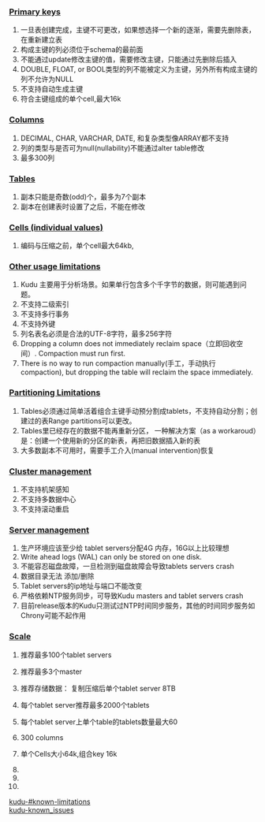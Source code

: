 ### [Primary keys](http://kudu.apache.org/docs/known_issues.html#_primary_keys)

1. 一旦表创建完成，主键不可更改，如果想选择一个新的逐渐，需要先删除表，在重新建立表
2. 构成主键的列必须位于schema的最前面
3. 不能通过update修改主键的值，需要修改主键，只能通过先删除后插入
4. DOUBLE, FLOAT, or BOOL类型的列不能被定义为主键，另外所有构成主键的列不允许为NULL
5. 不支持自动生成主键
6. 符合主键组成的单个cell,最大16k

### [Columns](http://kudu.apache.org/docs/known_issues.html#_columns)

1. DECIMAL, CHAR, VARCHAR, DATE, 和复杂类型像ARRAY都不支持
2. 列的类型与是否可为null(nullability)不能通过alter table修改
3. 最多300列

### [Tables](http://kudu.apache.org/docs/known_issues.html#_tables)

1. 副本只能是奇数(odd)个，最多为7个副本
2. 副本在创建表时设置了之后，不能在修改

### [Cells (individual values)](http://kudu.apache.org/docs/known_issues.html#_cells_individual_values)

1. 编码与压缩之前，单个cell最大64kb,

### [Other usage limitations](http://kudu.apache.org/docs/known_issues.html#_other_usage_limitations)

1. Kudu 主要用于分析场景。如果单行包含多个千字节的数据，则可能遇到问题。
2. 不支持二级索引
3. 不支持多行事务
4. 不支持外键
5. 列名表名必须是合法的UTF-8字符，最多256字符
6. Dropping a column does not immediately reclaim space（立即回收空间）. Compaction must run first.
7. There is no way to run compaction manually(手工，手动执行compaction), but dropping the table will reclaim the space immediately.

### [Partitioning Limitations](http://kudu.apache.org/docs/known_issues.html#_partitioning_limitations)

1. Tables必须通过简单活着组合主键手动预分割成tablets，不支持自动分割；创建过的表Range partitions可以更改。
2. Tables里已经存在的数据不能再重新分区， 一种解决方案（as a workaroud）是：创建一个使用新的分区的新表，再把旧数据插入新的表
3. 大多数副本不可用时，需要手工介入(manual intervention)恢复

### [Cluster management](http://kudu.apache.org/docs/known_issues.html#_cluster_management)

1. 不支持机架感知
2. 不支持多数据中心
3. 不支持滚动重启

### [Server management](http://kudu.apache.org/docs/known_issues.html#_server_management)

1. 生产环境应该至少给 tablet servers分配4G 内存，16G以上比较理想
2. Write ahead logs (WAL) can only be stored on one disk.
3. 不能容忍磁盘故障，一旦检测到磁盘故障会导致tablets servers crash
4. 数据目录无法 添加/删除
5. Tablet servers的ip地址与端口不能改变
6. 严格依赖NTP服务同步，可导致Kudu masters and tablet servers crash
7. 目前release版本的Kudu只测试过NTP时间同步服务，其他的时间同步服务如Chrony可能不起作用

### [Scale](http://kudu.apache.org/docs/known_issues.html#_scale)

1. 推荐最多100个tablet servers
2. 推荐最多3个master
3. 推荐存储数据： 复制压缩后单个tablet server 8TB
4. 每个tablet server推荐最多2000个tablets
5. 每个tablet server上单个table的tablets数量最大60








1. 300 columns
2. 单个Cells大小64k,组合key 16k
3. 
4.
5. 



[kudu-#known-limitations](https://kudu.apache.org/docs/schema_design.html#known-limitations)   
[kudu-known_issues](http://kudu.apache.org/docs/known_issues.html)

